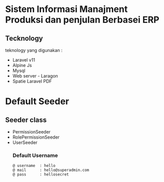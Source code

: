 # Sistem Informasi Manajment Produksi dan penjulan Berbasei ERP
## Tecknology 
teknology yang digunakan :
-   Laravel v11
-   Alpine Js
-   Mysql
-   Web server - Laragon
-   Spatie Laravel PDF


#   Default Seeder
##  Seeder class
-   PermissionSeeder
-   RolePermissionSeeder
-   UserSeeder
    ### Default Username
        @ username  : hello
        @ mail      : hello@superadmin.com
        @ pass      : hellosecret
